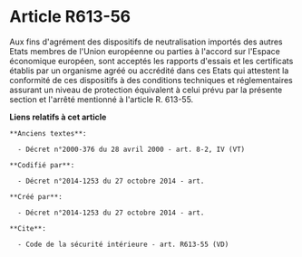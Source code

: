 # Article R613-56

Aux fins d'agrément des dispositifs de neutralisation importés des autres Etats membres de l'Union européenne ou parties à
l'accord sur l'Espace économique européen, sont acceptés les rapports d'essais et les certificats établis par un organisme
agréé ou accrédité dans ces Etats qui attestent la conformité de ces dispositifs à des conditions techniques et
réglementaires assurant un niveau de protection équivalent à celui prévu par la présente section et l'arrêté mentionné à
l'article R. 613-55.

**Liens relatifs à cet article**

	**Anciens textes**:

	  - Décret n°2000-376 du 28 avril 2000 - art. 8-2, IV (VT)

	**Codifié par**:

	  - Décret n°2014-1253 du 27 octobre 2014 - art.

	**Créé par**:

	  - Décret n°2014-1253 du 27 octobre 2014 - art.

	**Cite**:

	  - Code de la sécurité intérieure - art. R613-55 (VD)
